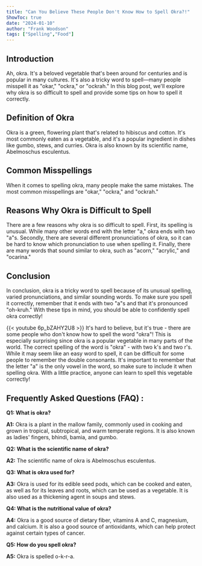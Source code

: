 ```yaml
---
title: "Can You Believe These People Don't Know How to Spell Okra?!"
ShowToc: true 
date: "2024-01-10"
author: "Frank Woodson" 
tags: ["Spelling","Food"]
---
```

## Introduction

Ah, okra. It's a beloved vegetable that's been around for centuries and is popular in many cultures. It's also a tricky word to spell—many people misspell it as "okar," "ockra," or "ockrah." In this blog post, we'll explore why okra is so difficult to spell and provide some tips on how to spell it correctly.

## Definition of Okra

Okra is a green, flowering plant that's related to hibiscus and cotton. It's most commonly eaten as a vegetable, and it's a popular ingredient in dishes like gumbo, stews, and curries. Okra is also known by its scientific name, Abelmoschus esculentus.

## Common Misspellings

When it comes to spelling okra, many people make the same mistakes. The most common misspellings are "okar," "ockra," and "ockrah."

## Reasons Why Okra is Difficult to Spell

There are a few reasons why okra is so difficult to spell. First, its spelling is unusual. While many other words end with the letter "a," okra ends with two "a"s. Secondly, there are several different pronunciations of okra, so it can be hard to know which pronunciation to use when spelling it. Finally, there are many words that sound similar to okra, such as "acorn," "acrylic," and "ocarina."

## Conclusion

In conclusion, okra is a tricky word to spell because of its unusual spelling, varied pronunciations, and similar sounding words. To make sure you spell it correctly, remember that it ends with two "a"s and that it's pronounced "oh-kruh." With these tips in mind, you should be able to confidently spell okra correctly!

{{< youtube 6p_bZAHY2U8 >}} 
It's hard to believe, but it's true - there are some people who don't know how to spell the word "okra"! This is especially surprising since okra is a popular vegetable in many parts of the world. The correct spelling of the word is "okra" - with two k's and two r's. While it may seem like an easy word to spell, it can be difficult for some people to remember the double consonants. It's important to remember that the letter "a" is the only vowel in the word, so make sure to include it when spelling okra. With a little practice, anyone can learn to spell this vegetable correctly!

## Frequently Asked Questions (FAQ) :
**Q1: What is okra?**

**A1:** Okra is a plant in the mallow family, commonly used in cooking and grown in tropical, subtropical, and warm temperate regions. It is also known as ladies' fingers, bhindi, bamia, and gumbo. 

**Q2: What is the scientific name of okra?**

**A2:** The scientific name of okra is Abelmoschus esculentus. 

**Q3: What is okra used for?**

**A3:** Okra is used for its edible seed pods, which can be cooked and eaten, as well as for its leaves and roots, which can be used as a vegetable. It is also used as a thickening agent in soups and stews. 

**Q4: What is the nutritional value of okra?**

**A4:** Okra is a good source of dietary fiber, vitamins A and C, magnesium, and calcium. It is also a good source of antioxidants, which can help protect against certain types of cancer. 

**Q5: How do you spell okra?**

**A5:** Okra is spelled o-k-r-a.





